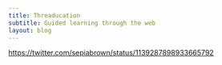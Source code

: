 ```yaml
---
title: Threaducation
subtitle: Guided learning through the web
layout: blog
---
```


https://twitter.com/sepiabrown/status/1139287898933665792